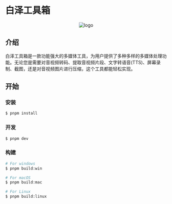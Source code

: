 # 白泽工具箱

<p align="center">
  <img src="/build/icon.ico" alt="logo">
</p>

## 介绍

白泽工具箱是一款功能强大的多媒体工具，为用户提供了多种多样的多媒体处理功能。无论您是需要对音视频转码、提取音视频片段、文字转语音(TTS)、屏幕录制、截图，还是对音视频图片进行压缩，这个工具都能轻松实现。

## 开始

### 安装

```bash
$ pnpm install
```

### 开发

```bash
$ pnpm dev
```

### 构建

```bash
# For windows
$ pnpm build:win

# For macOS
$ pnpm build:mac

# For Linux
$ pnpm build:linux
```
